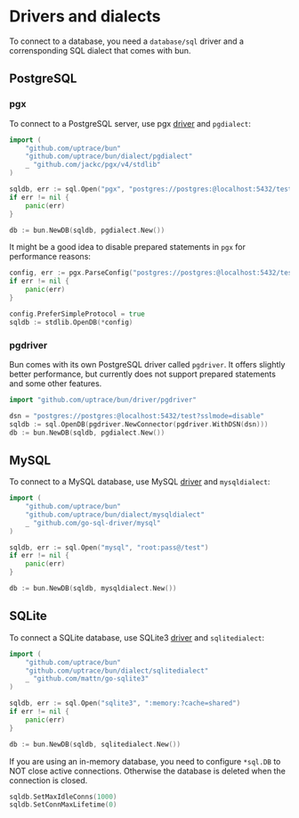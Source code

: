 # Drivers and dialects

To connect to a database, you need a `database/sql` driver and a corrensponding SQL dialect that
comes with bun.

## PostgreSQL

### pgx

To connect to a PostgreSQL server, use pgx [driver](https://github.com/jackc/pgx) and `pgdialect`:

```go
import (
	"github.com/uptrace/bun"
	"github.com/uptrace/bun/dialect/pgdialect"
	_ "github.com/jackc/pgx/v4/stdlib"
)

sqldb, err := sql.Open("pgx", "postgres://postgres:@localhost:5432/test?sslmode=disable")
if err != nil {
	panic(err)
}

db := bun.NewDB(sqldb, pgdialect.New())
```

It might be a good idea to disable prepared statements in `pgx` for performance reasons:

```go
config, err := pgx.ParseConfig("postgres://postgres:@localhost:5432/test?sslmode=disable")
if err != nil {
	panic(err)
}

config.PreferSimpleProtocol = true
sqldb := stdlib.OpenDB(*config)
```

### pgdriver

Bun comes with its own PostgreSQL driver called `pgdriver`. It offers slightly better performance,
but currently does not support prepared statements and some other features.

```go
import "github.com/uptrace/bun/driver/pgdriver"

dsn = "postgres://postgres:@localhost:5432/test?sslmode=disable"
sqldb := sql.OpenDB(pgdriver.NewConnector(pgdriver.WithDSN(dsn)))
db := bun.NewDB(sqldb, pgdialect.New())
```

## MySQL

To connect to a MySQL database, use MySQL [driver](https://github.com/go-sql-driver/mysql) and
`mysqldialect`:

```go
import (
	"github.com/uptrace/bun"
	"github.com/uptrace/bun/dialect/mysqldialect"
    _ "github.com/go-sql-driver/mysql"
)

sqldb, err := sql.Open("mysql", "root:pass@/test")
if err != nil {
	panic(err)
}

db := bun.NewDB(sqldb, mysqldialect.New())
```

## SQLite

To connect a SQLite database, use SQLite3 [driver](https://github.com/mattn/go-sqlite3) and
`sqlitedialect`:

```go
import (
	"github.com/uptrace/bun"
	"github.com/uptrace/bun/dialect/sqlitedialect"
	_ "github.com/mattn/go-sqlite3"
)

sqldb, err := sql.Open("sqlite3", ":memory:?cache=shared")
if err != nil {
	panic(err)
}

db := bun.NewDB(sqldb, sqlitedialect.New())
```

If you are using an in-memory database, you need to configure `*sql.DB` to NOT close active
connections. Otherwise the database is deleted when the connection is closed.

```go
sqldb.SetMaxIdleConns(1000)
sqldb.SetConnMaxLifetime(0)
```
